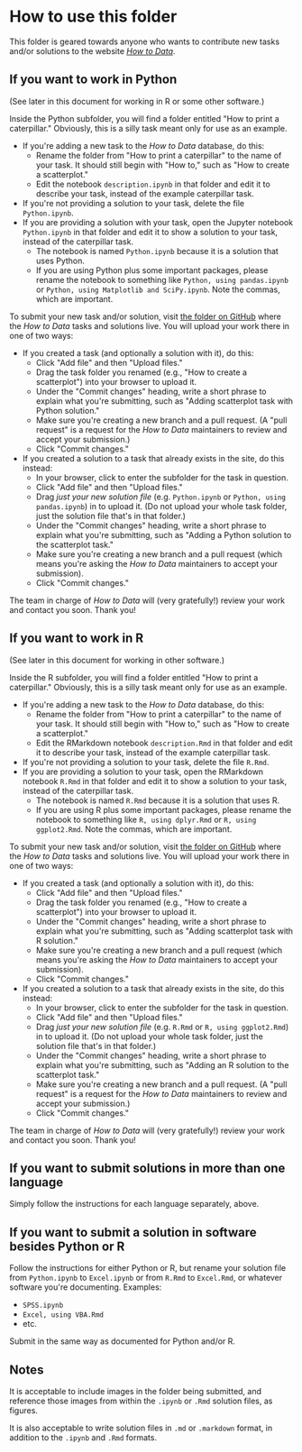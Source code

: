 
# How to use this folder

This folder is geared towards anyone who wants to contribute new tasks and/or
solutions to the website [*How to Data*](https://nathancarter.github.io/how2data/site/).

## If you want to work in Python

(See later in this document for working in R or some other software.)

Inside the Python subfolder, you will find a folder entitled
"How to print a caterpillar."  Obviously, this is a silly task meant only for
use as an example.

 * If you're adding a new task to the *How to Data* database, do this:
    * Rename the folder from "How to print a caterpillar" to the name of your
      task.  It should still begin with "How to," such as "How to create a
      scatterplot."
    * Edit the notebook `description.ipynb` in that folder and edit it to
      describe your task, instead of the example caterpillar task.
 * If you're not providing a solution to your task, delete the file
   `Python.ipynb`.
 * If you are providing a solution with your task, open the Jupyter notebook
   `Python.ipynb` in that folder and edit it to show a solution to your task,
   instead of the caterpillar task.
    * The notebook is named `Python.ipynb` because it is a solution that uses
      Python.
    * If you are using Python plus some important packages, please rename the
      notebook to something like `Python, using pandas.ipynb` or
      `Python, using Matplotlib and SciPy.ipynb`.  Note the commas, which are
      important.

To submit your new task and/or solution, visit
[the folder on GitHub](https://github.com/nathancarter/how2data/tree/main/database/tasks-and-solutions)
where the *How to Data* tasks and solutions live.
You will upload your work there in one of two ways:

 * If you created a task (and optionally a solution with it), do this:
    * Click "Add file" and then "Upload files."
    * Drag the task folder you renamed (e.g., "How to create a scatterplot")
      into your browser to upload it.
    * Under the "Commit changes" heading, write a short phrase to explain what
      you're submitting, such as "Adding scatterplot task with Python
      solution."
    * Make sure you're creating a new branch and a pull request. (A "pull
      request" is a request for the *How to Data* maintainers to review and
      accept your submission.)
    * Click "Commit changes."
 * If you created a solution to a task that already exists in the site, do
   this instead:
    * In your browser, click to enter the subfolder for the task in question.
    * Click "Add file" and then "Upload files."
    * Drag *just your new solution file* (e.g. `Python.ipynb` or
      `Python, using pandas.ipynb`) in to upload it.  (Do not upload your
      whole task folder, just the solution file that's in that folder.)
    * Under the "Commit changes" heading, write a short phrase to explain what
      you're submitting, such as "Adding a Python solution to the scatterplot
      task."
    * Make sure you're creating a new branch and a pull request (which means
      you're asking the *How to Data* maintainers to accept your submission).
    * Click "Commit changes."

The team in charge of *How to Data* will (very gratefully!) review your work and contact you soon.  Thank you!

## If you want to work in R

(See later in this document for working in other software.)

Inside the R subfolder, you will find a folder entitled
"How to print a caterpillar."  Obviously, this is a silly task meant only for
use as an example.

 * If you're adding a new task to the *How to Data* database, do this:
    * Rename the folder from "How to print a caterpillar" to the name of your
      task.  It should still begin with "How to," such as "How to create a
      scatterplot."
    * Edit the RMarkdown notebook `description.Rmd` in that folder and edit it
      to describe your task, instead of the example caterpillar task.
 * If you're not providing a solution to your task, delete the file `R.Rmd`.
 * If you are providing a solution to your task, open the RMarkdown notebook
   `R.Rmd` in that folder and edit it to show a solution to your task, instead
   of the caterpillar task.
    * The notebook is named `R.Rmd` because it is a solution that uses R.
    * If you are using R plus some important packages, please rename the
      notebook to something like `R, using dplyr.Rmd` or
      `R, using ggplot2.Rmd`.  Note the commas, which are important.

To submit your new task and/or solution, visit
[the folder on GitHub](https://github.com/nathancarter/how2data/tree/main/database/tasks-and-solutions)
where the *How to Data* tasks and solutions live.
You will upload your work there in one of two ways:

 * If you created a task (and optionally a solution with it), do this:
    * Click "Add file" and then "Upload files."
    * Drag the task folder you renamed (e.g., "How to create a scatterplot")
      into your browser to upload it.
    * Under the "Commit changes" heading, write a short phrase to explain what
      you're submitting, such as "Adding scatterplot task with R solution."
    * Make sure you're creating a new branch and a pull request (which means
      you're asking the *How to Data* maintainers to accept your submission).
    * Click "Commit changes."
 * If you created a solution to a task that already exists in the site, do
   this instead:
    * In your browser, click to enter the subfolder for the task in question.
    * Click "Add file" and then "Upload files."
    * Drag *just your new solution file* (e.g. `R.Rmd` or
      `R, using ggplot2.Rmd`) in to upload it.  (Do not upload your
      whole task folder, just the solution file that's in that folder.)
    * Under the "Commit changes" heading, write a short phrase to explain what
      you're submitting, such as "Adding an R solution to the scatterplot
      task."
    * Make sure you're creating a new branch and a pull request. (A "pull
      request" is a request for the *How to Data* maintainers to review and
      accept your submission.)
    * Click "Commit changes."

The team in charge of *How to Data* will (very gratefully!) review your work and contact you soon.  Thank you!

## If you want to submit solutions in more than one language

Simply follow the instructions for each language separately, above.

## If you want to submit a solution in software besides Python or R

Follow the instructions for either Python or R, but rename your solution file
from `Python.ipynb` to `Excel.ipynb` or from `R.Rmd` to `Excel.Rmd`, or
whatever software you're documenting.  Examples:

 * `SPSS.ipynb`
 * `Excel, using VBA.Rmd`
 * etc.

Submit in the same way as documented for Python and/or R.

## Notes

It is acceptable to include images in the folder being submitted, and
reference those images from within the `.ipynb` or `.Rmd` solution files, as
figures.

It is also acceptable to write solution files in `.md` or `.markdown`
format, in addition to the `.ipynb` and `.Rmd` formats.
